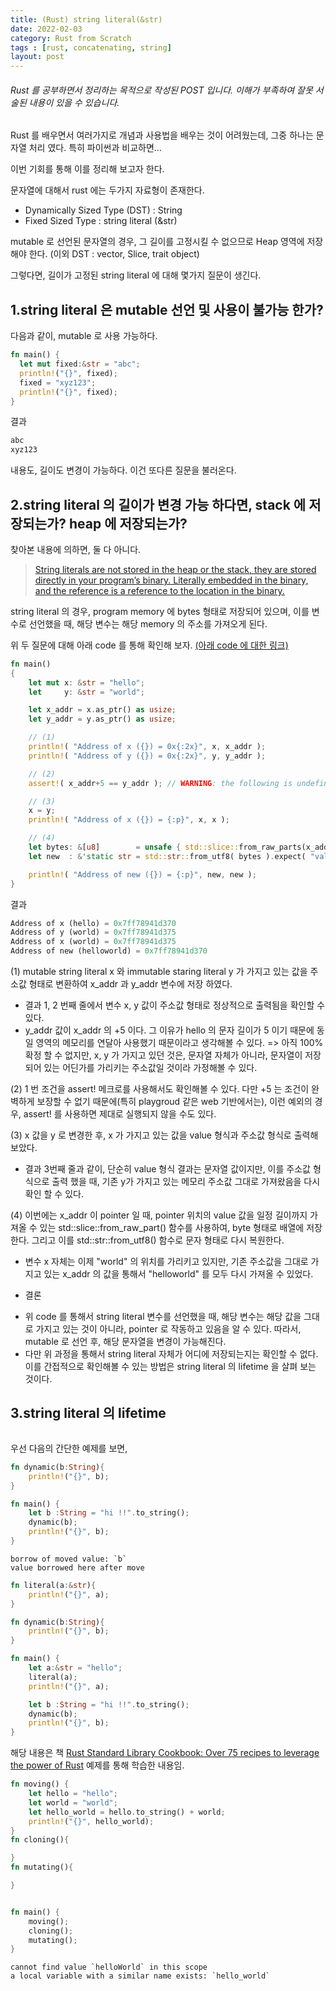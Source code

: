 ```yaml
---
title: (Rust) string literal(&str)
date: 2022-02-03
category: Rust from Scratch
tags : [rust, concatenating, string]
layout: post
---
```

###### Rust 를 공부하면서 정리하는 목적으로 작성된 POST 입니다. 이해가 부족하여 잘못 서술된 내용이 있을 수 있습니다.



Rust 를 배우면서 여러가지로 개념과 사용법을 배우는 것이 어려웠는데, 그중 하나는 문자열 처리 였다. 특히 파이썬과 비교하면...

이번 기회를 통해 이를 정리해 보고자 한다.

문자열에 대해서 rust 에는 두가지 자료형이 존재한다.

* Dynamically Sized Type (DST) : String
* Fixed Sized Type : string literal (&str)

mutable 로 선언된 문자열의 경우, 그 길이를 고정시킬 수 없으므로 Heap 영역에 저장해야 한다. (이외 DST : vector, Slice, trait object)

그렇다면, 길이가 고정된 string literal 에 대해 몇가지 질문이 생긴다.

1.string literal 은 mutable 선언 및 사용이 불가능 한가?
-------------
다음과 같이, mutable 로 사용 가능하다.  

```rust
fn main() {
  let mut fixed:&str = "abc";
  println!("{}", fixed);
  fixed = "xyz123";
  println!("{}", fixed);
}
```
결과
```rust
abc   
xyz123
```
내용도, 길이도 변경이 가능하다. 이건 또다른 질문을 불러온다.

2.string literal 의 길이가 변경 가능 하다면, stack 에 저장되는가? heap 에 저장되는가?
-------------
찾아본 내용에 의하면, 둘 다 아니다.

>[String literals are not stored in the heap or the stack, they are stored directly in your program’s binary. Literally embedded in the binary, and the reference is a reference to the location in the binary.](https://users.rust-lang.org/t/str-string-literals/29635)

string literal 의 경우, program memory 에 bytes 형태로 저장되어 있으며, 이를 변수로 선언했을 때, 해당 변수는 해당 memory 의 주소를 가져오게 된다.

위 두 질문에 대해 아래 code 를 통해 확인해 보자. [(아래 code 에 대한 링크)](https://users.rust-lang.org/t/why-am-i-able-to-mutate-a-string-literal/39778/16)

```rust
fn main()
{
    let mut x: &str = "hello";
    let     y: &str = "world";

    let x_addr = x.as_ptr() as usize;
    let y_addr = y.as_ptr() as usize;

    // (1)
    println!( "Address of x ({}) = 0x{:2x}", x, x_addr );
    println!( "Address of y ({}) = 0x{:2x}", y, y_addr );

    // (2)
    assert!( x_addr+5 == y_addr ); // WARNING: the following is undefined behavior.   

    // (3)
    x = y;
    println!( "Address of x ({}) = {:p}", x, x );

    // (4)
    let bytes: &[u8]        = unsafe { std::slice::from_raw_parts(x_addr as *const u8, 10 ) };
    let new  : &'static str = std::str::from_utf8( bytes ).expect( "valid UTF" );

    println!( "Address of new ({}) = {:p}", new, new );
}
```
결과
```rust
Address of x (hello) = 0x7ff78941d370      
Address of y (world) = 0x7ff78941d375       
Address of x (world) = 0x7ff78941d375       
Address of new (helloworld) = 0x7ff78941d370
```
(1) mutable string literal x 와 immutable staring literal y 가 가지고 있는 값을 주소값 형태로 변환하여 x_addr 과 y_addr 변수에 저장 하였다.
  - 결과 1, 2 번째 줄에서 변수 x, y 값이 주소값 형태로 정상적으로 출력됨을 확인할 수 있다.
  - y_addr 값이 x_addr 의 +5 이다. 그 이유가 hello 의 문자 길이가 5 이기 때문에 동일 영역의 메모리를 연달아 사용했기 때문이라고 생각해볼 수 있다.
  => 아직 100% 확정 할 수 없지만, x, y 가 가지고 있던 것은, 문자열 자체가 아니라, 문자열이 저장되어 있는 어딘가를 가리키는 주소값일 것이라 가정해볼 수 있다.

(2) 1 번 조건을 assert! 메크로를 사용해서도 확인해볼 수 있다. 다만 +5 는 조건이 완벽하게 보장할 수 없기 때문에(특히 playgroud 같은 web 기반에서는), 이런 예외의 경우, assert! 를 사용하면 제대로 실행되지 않을 수도 있다.

(3) x 값을 y 로 변경한 후, x 가 가지고 있는 값을 value 형식과 주소값 형식로 출력해 보았다.
  - 결과 3번째 줄과 같이, 단순히 value 형식 결과는 문자열 값이지만, 이를 주소값 형식으로 출력 했을 때, 기존 y가 가지고 있는 메모리 주소값 그대로 가져왔음을 다시 확인 할 수 있다.

(4) 이번에는 x_addr 이 pointer 일 때, pointer 위치의 value 값을  일정 길이까지 가져올 수 있는 std::slice::from_raw_part() 함수를 사용하여, byte 형태로 배열에 저장한다. 그리고 이를 std::str::from_utf8() 함수로 문자 형태로 다시 복원한다.
 - 변수 x 자체는 이제 "world" 의 위치를 가리키고 있지만, 기존 주소값을 그대로 가지고 있는 x_addr 의 값을 통해서 "helloworld" 를 모두 다시 가져올 수 있었다.

 * 결론
 - 위 code 를 통해서 string literal 변수를 선언했을 때, 해당 변수는 해당 값을 그대로 가지고 있는 것이 아니라, pointer 로 작동하고 있음을 알 수 있다. 따라서, mutable 로 선언 후, 해당 문자열을 변경이 가능해진다.
 - 다만 위 과정을 통해서 string literal 자체가 어디에 저장되는지는 확인할 수 없다. 이를 간접적으로 확인해볼 수 있는 방법은 string literal 의 lifetime 을 살펴 보는 것이다.  

3.string literal 의 lifetime
-------------


```Rust
```





우선 다음의 간단한 예제를 보면,

```Rust
fn dynamic(b:String){
    println!("{}", b);
}

fn main() {
    let b :String = "hi !!".to_string();
    dynamic(b);
    println!("{}", b);
}
```
```
borrow of moved value: `b`
value borrowed here after move
```


```Rust
fn literal(a:&str){
    println!("{}", a);
}

fn dynamic(b:String){
    println!("{}", b);
}

fn main() {
    let a:&str = "hello";
    literal(a);
    println!("{}", a);

    let b :String = "hi !!".to_string();
    dynamic(b);
    println!("{}", b);
}
```



해당 내용은 책 [Rust Standard Library Cookbook: Over 75 recipes to leverage the power of Rust](https://www.amazon.com/Rust-Standard-Library-Cookbook-leverage-ebook/dp/B07B8RJ8VJ/ref=sr_1_1?keywords=rust+standard+library+cookbook&qid=1643872378&sprefix=rust+standard+cookbo%2Caps%2C295&sr=8-1) 예제를 통해 학습한 내용임.

```Rust
fn moving() {
    let hello = "hello";
    let world = "world";
    let hello_world = hello.to_string() + world;
    println!("{}", hello_world);   
}
fn cloning(){

}
fn mutating(){

}


fn main() {
    moving();
    cloning();
    mutating();
}

```

```
cannot find value `helloWorld` in this scope
a local variable with a similar name exists: `hello_world`
```
